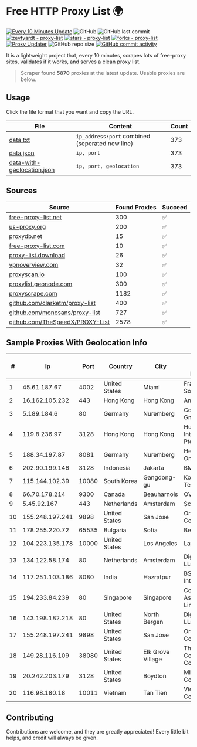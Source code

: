 
# Free HTTP Proxy List 🌍

[![Every 10 Minutes Update](https://github.com/mertguvencli/http-proxy-list/actions/workflows/main.yml/badge.svg?branch=main)](https://github.com/mertguvencli/http-proxy-list/actions/workflows/main.yml)
![GitHub](https://img.shields.io/github/license/mertguvencli/http-proxy-list)
![GitHub last commit](https://img.shields.io/github/last-commit/mertguvencli/http-proxy-list)
[![zevtyardt - proxy-list](https://img.shields.io/static/v1?label=zevtyardt&message=proxy-list&color=blue&logo=github)](https://github.com/zevtyardt/proxy-list "Go to GitHub repo")
[![stars - proxy-list](https://img.shields.io/github/stars/zevtyardt/proxy-list?style=social)](https://github.com/zevtyardt/proxy-list)
[![forks - proxy-list](https://img.shields.io/github/forks/zevtyardt/proxy-list?style=social)](https://github.com/zevtyardt/proxy-list)
[![Proxy Updater](https://github.com/zevtyardt/proxy-list/workflows/Proxy%20Updater/badge.svg)](https://github.com/zevtyardt/proxy-list/actions?query=workflow:"Proxy+Updater")
![GitHub repo size](https://img.shields.io/github/repo-size/zevtyardt/proxy-list)
[![GitHub commit activity](https://img.shields.io/github/commit-activity/m/zevtyardt/proxy-list?logo=commits)](https://github.com/zevtyardt/proxy-list/commits/main)

It is a lightweight project that, every 10 minutes, scrapes lots of free-proxy sites, validates if it works, and serves a clean proxy list.

> Scraper found **5870** proxies at the latest update. Usable proxies are below.

## Usage

Click the file format that you want and copy the URL.

|File|Content|Count|
|----|-------|-----|
|[data.txt](https://raw.githubusercontent.com/mertguvencli/http-proxy-list/main/proxy-list/data.txt)|`ip_address:port` combined (seperated new line)|373|
|[data.json](https://raw.githubusercontent.com/mertguvencli/http-proxy-list/main/proxy-list/data.json)|`ip, port`|373|
|[data-with-geolocation.json](https://raw.githubusercontent.com/mertguvencli/http-proxy-list/main/proxy-list/data-with-geolocation.json)|`ip, port, geolocation`|373|

## Sources

|Source|Found Proxies|Succeed|
|------|-------------|-------|
|[free-proxy-list.net](https://free-proxy-list.net)|300|✅|
|[us-proxy.org](https://www.us-proxy.org)|200|✅|
|[proxydb.net](http://proxydb.net)|15|✅|
|[free-proxy-list.com](https://free-proxy-list.com/?page=&port=&type%5B%5D=http&type%5B%5D=https&up_time=0&search=Search)|10|✅|
|[proxy-list.download](https://www.proxy-list.download/HTTP)|26|✅|
|[vpnoverview.com](https://vpnoverview.com/privacy/anonymous-browsing/free-proxy-servers)|32|✅|
|[proxyscan.io](https://www.proxyscan.io)|100|✅|
|[proxylist.geonode.com](https://proxylist.geonode.com/api/proxy-list?limit=300&page=1&sort_by=lastChecked&sort_type=desc&protocols=http,https)|300|✅|
|[proxyscrape.com](https://api.proxyscrape.com/v2/?request=displayproxies&protocol=http&timeout=10000&country=all&ssl=all&anonymity=all)|1182|✅|
|[github.com/clarketm/proxy-list](https://raw.githubusercontent.com/clarketm/proxy-list/master/proxy-list-raw.txt)|400|✅|
|[github.com/monosans/proxy-list](https://raw.githubusercontent.com/monosans/proxy-list/main/proxies/http.txt)|727|✅|
|[github.com/TheSpeedX/PROXY-List](https://raw.githubusercontent.com/TheSpeedX/PROXY-List/master/http.txt)|2578|✅|


## Sample Proxies With Geolocation Info

|#|Ip|Port|Country|City|Internet Service Provider|
|-|--|----|-------|----|-------------------------|
|1|45.61.187.67|4002|United States|Miami|FranTech Solutions|
|2|16.162.105.232|443|Hong Kong|Hong Kong|Amazon.com|
|3|5.189.184.6|80|Germany|Nuremberg|Contabo GmbH|
|4|119.8.236.97|3128|Hong Kong|Hong Kong|Huawei International Pte. Ltd.|
|5|188.34.197.87|8081|Germany|Nuremberg|Hetzner Online GmbH|
|6|202.90.199.146|3128|Indonesia|Jakarta|BMG|
|7|115.144.102.39|10080|South Korea|Gangdong-gu|Korea Telecom|
|8|66.70.178.214|9300|Canada|Beauharnois|OVH SAS|
|9|5.45.92.167|443|Netherlands|Amsterdam|Scalaxy B.V.|
|10|155.248.197.241|9898|United States|San Jose|Oracle Corporation|
|11|178.255.220.72|65535|Bulgaria|Sofia|Belcloud LTD|
|12|104.223.135.178|10000|United States|Los Angeles|LayerHost|
|13|134.122.58.174|80|Netherlands|Amsterdam|DigitalOcean, LLC|
|14|117.251.103.186|8080|India|Hazratpur|BSNL Internet|
|15|194.233.84.239|80|Singapore|Singapore|Contabo Asia Private Limited|
|16|143.198.182.218|80|United States|North Bergen|DigitalOcean, LLC|
|17|155.248.197.241|9898|United States|San Jose|Oracle Corporation|
|18|149.28.116.109|38080|United States|Elk Grove Village|The Constant Company|
|19|20.242.203.179|3128|United States|Boydton|Microsoft Corporation|
|20|116.98.180.18|10011|Vietnam|Tan Tien|Viettel Corporation|



## Contributing

Contributions are welcome, and they are greatly appreciated! Every
little bit helps, and credit will always be given.

